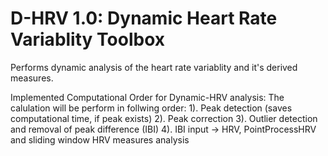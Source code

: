 # D-HRV 1.0: Dynamic Heart Rate Variablity Toolbox
Performs dynamic analysis of the heart rate variablity and it's derived measures. 

Implemented Computational Order for Dynamic-HRV analysis: 
The calulation will be perform in follwing order: 
         1). Peak detection (saves computational time, if peak exists) 
         2). Peak correction
         3). Outlier detection and removal of peak difference (IBI) 
         4). IBI input -> HRV, PointProcessHRV and sliding window HRV measures analysis 

